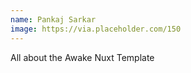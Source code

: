 ```yaml
---
name: Pankaj Sarkar
image: https://via.placeholder.com/150
---
```


All about the Awake Nuxt Template
